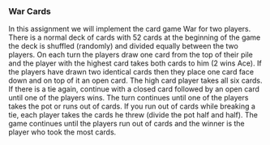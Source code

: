 ### War Cards

In this assignment we will implement the card game War for two players. </br>
There is a normal deck of cards with 52 cards at the beginning of the game the deck is shuffled (randomly) and divided equally between the two players. On each turn the players draw one card from the top of their pile and the player with the highest card takes both cards to him (2 wins Ace). If the players have drawn two identical cards then they place one card face down and on top of it an open card. The high card player takes all six cards. If there is a tie again, continue with a closed card followed by an open card until one of the players wins. The turn continues until one of the players takes the pot or runs out of cards. If you run out of cards while breaking a tie, each player takes the cards he threw (divide the pot half and half). The game continues until the players run out of cards and the winner is the player who took the most cards.






